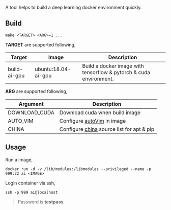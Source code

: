 A tool helps to build a deep learning docker environment quickly.

## Build

```
make <TARGET> <ARG>=1 ...
```

**TARGET** are supported following,

| Target | Image | Description |
|--------|-------|-------------|
| build-ai-gpu | ubuntu:18.04-ai-gpu | Build a docker image with tensorflow & pytorch & cuda environment. |

**ARG** are supported following,

| Argument | Description |
|----------|-------------|
| DOWNLOAD_CUDA | Download cuda when build image |
| AUTO_VIM | Configure [autoVim](https://github.com/yechenglin-dev/autoVim) in image |
| CHINA | Configure [china](https://github.com/yechenglin-dev/china-source.git) source list for apt & pip |

## Usage

Run a image,

```
docker run -d -v /lib/modules:/libmodules --privileged --name -p 999:22 ai <IMAGE>
```

Login container via ssh,

```
ssh -p 999 ai@localhost
```

> Password is **testpass**.
